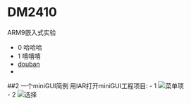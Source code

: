 # DM2410
ARM9嵌入式实验


- 0 哈哈哈    
- 1 嘻嘻嘻 
- [douban](wwww.douban.com)
- 


##2 一个miniGUI简例
用IAR打开miniGUI工程项目: 
          - 1 ![菜单项](http://img3.douban.com/view/photo/large/public/p2239691074.jpg)  
          - 2 ![选择](http://img5.douban.com/view/photo/large/public/p2239691076.jpg)   
